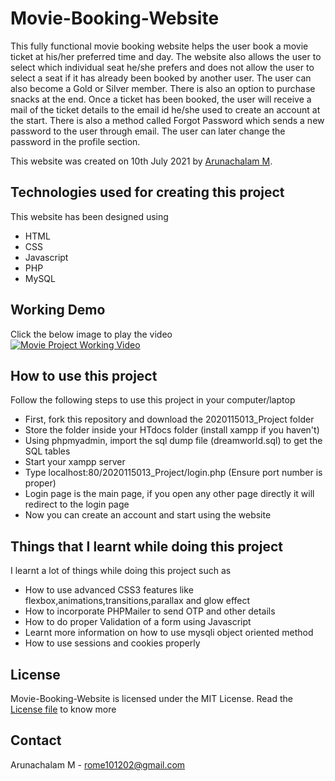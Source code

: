 # Movie-Booking-Website
This fully functional movie booking website helps the user book a movie ticket at his/her preferred time and day. The website also allows the user to select which individual seat he/she prefers and does not allow the user to select a seat if it has already been booked by another user. The user can also become a Gold or Silver member. There is also an option to purchase snacks at the end. Once a ticket has been booked, the user will receive a mail of the ticket details to the email id he/she used to create an account at the start. There is also a method called Forgot Password which sends a new password to the user through email. The user can later change the password in the profile section.

This website was created on 10th July 2021 by [Arunachalam M](https://github.com/ArunachalamM101202 "Profile link"). 

## Technologies used for creating this project
This website has been designed using
* HTML
* CSS
* Javascript
* PHP
* MySQL

## Working Demo
Click the below image to play the video<br>
[![Movie Project Working Video](https://img.youtube.com/vi/--vmFXkatvQ/0.jpg)](https://www.youtube.com/watch?v=--vmFXkatvQ)

## How to use this project
Follow the following steps to use this project in your computer/laptop

* First, fork this repository and download the 2020115013_Project folder
* Store the folder inside your HTdocs folder (install xampp if you haven't)
* Using phpmyadmin, import the sql dump file (dreamworld.sql) to get the SQL tables
* Start your xampp server
* Type localhost:80/2020115013_Project/login.php   (Ensure port number is proper)
* Login page is the main page, if you open any other page directly it will redirect to the login page
* Now you can create an account and start using the website

## Things that I learnt while doing this project
I learnt a lot of things while doing this project such as 

* How to use advanced CSS3 features like flexbox,animations,transitions,parallax and glow effect
* How to incorporate PHPMailer to send OTP and other details
* How to do proper Validation of a form using Javascript
* Learnt more information on how to use mysqli object oriented method
* How to use sessions and cookies properly

## License
Movie-Booking-Website is licensed under the MIT License. Read the [License file](https://github.com/ArunachalamM101202/Movie-Booking-Website/blob/main/LICENSE) to know more

## Contact
Arunachalam M - rome101202@gmail.com
